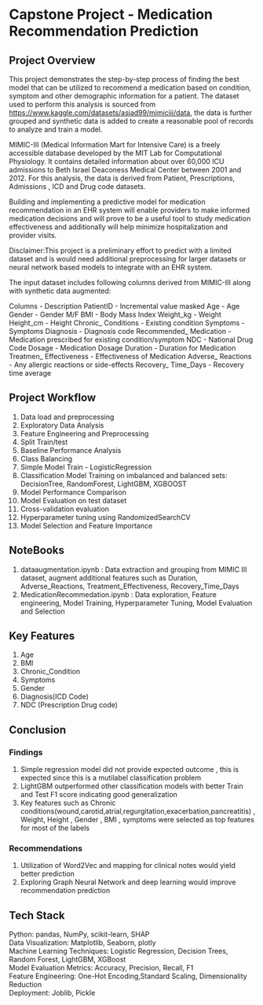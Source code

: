 # Capstone Project - Medication Recommendation Prediction
## Project Overview
This project demonstrates the step-by-step process of finding the best model that can be utilized to recommend a medication based on condition, symptom and other demographic information for a patient. The dataset used to perform this analysis is sourced from https://www.kaggle.com/datasets/asjad99/mimiciii/data, the data is further grouped and synthetic data is added to create a reasonable pool of records to analyze and train a model.

MIMIC-III (Medical Information Mart for Intensive Care) is a freely accessible database developed by the MIT Lab for Computational Physiology. It contains detailed information about over 60,000 ICU admissions to Beth Israel Deaconess Medical Center between 2001 and 2012. For this analysis, the data is derived from Patient, Prescriptions, Admissions , ICD and Drug code datasets.

Building and implementing a predictive model for medication recommendation in an EHR system will enable providers to make informed medication decisions and will prove to be a useful tool to study medication effectiveness and additionally will help minimize hospitalization and provider visits.

Disclaimer:This project is a preliminary effort to predict with a limited dataset and is would need additional preprocessing for larger datasets or neural network based models to integrate with an EHR system.

The input dataset includes following columns derived from MIMIC-III along with synthetic data augmented:

Columns - Description
PatientID - Incremental value masked
Age - Age
Gender - Gender M/F
BMI - Body Mass Index
Weight_kg - Weight
Height_cm - Height
Chronic_ Conditions - Existing condition
Symptoms - Symptoms
Diagnosis - Diagnosis code
Recommended_ Medication - Medication prescribed for existing condition/symptom
NDC - National Drug Code
Dosage - Medication Dosage
Duration - Duration for Medication
Treatmen_ Effectiveness - Effectiveness of Medication
Adverse_ Reactions - Any allergic reactions or side-effects
Recovery_ Time_Days - Recovery time average

## Project Workflow 
1. Data load and preprocessing               
2. Exploratory Data Analysis               
3. Feature Engineering and Preprocessing                  
4. Split Train/test                 
5. Baseline Performance Analysis                  
6. Class Balancing                    
7. Simple Model Train - LogisticRegression                 
8. Classification Model Training on imbalanced and balanced sets: DecisionTree, RandomForest, LightGBM, XGBOOST
9. Model Performance Comparison
10. Model Evaluation on test dataset
11. Cross-validation evaluation
12. Hyperparameter tuning using RandomizedSearchCV
13. Model Selection and Feature Importance

## NoteBooks
1. dataaugmentation.ipynb : Data extraction and grouping from MIMIC III dataset, augment additional features such as Duration, Adverse_Reactions, Treatment_Effectiveness, Recovery_Time_Days
2. MedicationRecommedation.ipynb : Data exploration, Feature engineering, Model Training, Hyperparameter Tuning, Model Evaluation and Selection

## Key Features

1. Age
2. BMI
3. Chronic_Condition
4. Symptoms
5. Gender
6. Diagnosis(ICD Code)
7. NDC (Prescription Drug code)

## Conclusion

### Findings

1. Simple regression model did not provide expected outcome , this is expected since this is a mutilabel classification problem
2. LightGBM outperformed other classification models with better Train and Test F1 score indicating good generalization
3. Key features such as Chronic conditions(wound,carotid,atrial,regurgitation,exacerbation,pancreatitis) , Weight, Height , Gender , BMI , symptoms were selected as top features for most of the labels

### Recommendations
1. Utilization of Word2Vec and mapping for clinical notes would yield better prediction                
2. Exploring Graph Neural Network and deep learning would improve recommendation prediction

## Tech Stack

Python: pandas, NumPy, scikit-learn, SHAP             
Data Visualization: Matplotlib, Seaborn, plotly                    
Machine Learning Techniques: Logistic Regression, Decision Trees, Random Forest, LightGBM, XGBoost                 
Model Evaluation Metrics: Accuracy, Precision, Recall, F1                    
Feature Engineering: One-Hot Encoding,Standard Scaling, Dimensionality Reduction                 
Deployment: Joblib, Pickle               
